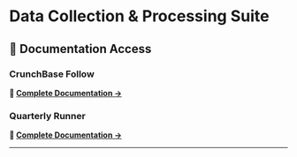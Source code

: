 # Data Collection & Processing Suite

## 📁 Documentation Access

### CrunchBase Follow

**📖 [Complete Documentation →](./CrunchBase%20Follow/README.md)**

### Quarterly Runner

**📖 [Complete Documentation →](./Quarterly%20Runner/README.md)**

---

